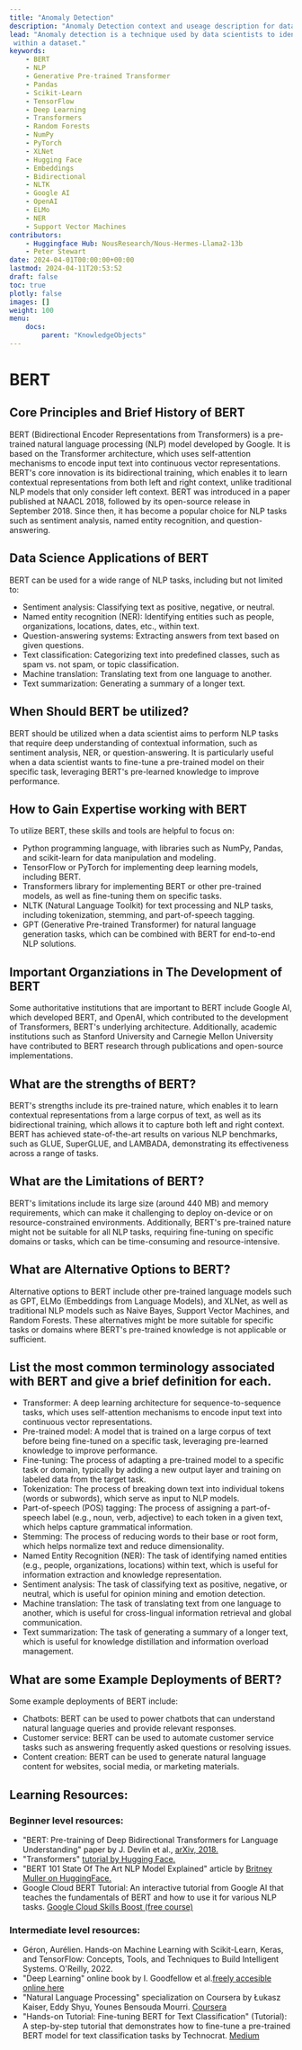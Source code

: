 ```yaml
---
title: "Anomaly Detection"
description: "Anomaly Detection context and useage description for data science students"
lead: "Anomaly detection is a technique used by data scientists to identify unusual or rare events, outliers, or patterns 
 within a dataset."
keywords:
    - BERT
    - NLP
    - Generative Pre-trained Transformer
    - Pandas
    - Scikit-Learn
    - TensorFlow
    - Deep Learning
    - Transformers
    - Random Forests
    - NumPy
    - PyTorch
    - XLNet
    - Hugging Face
    - Embeddings
    - Bidirectional
    - NLTK
    - Google AI
    - OpenAI
    - ELMo
    - NER
    - Support Vector Machines
contributors:
    - Huggingface Hub: NousResearch/Nous-Hermes-Llama2-13b
    - Peter Stewart
date: 2024-04-01T00:00:00+00:00
lastmod: 2024-04-11T20:53:52
draft: false
toc: true
plotly: false
images: []
weight: 100
menu:
    docs:
        parent: "KnowledgeObjects"
---
```


# BERT


## Core Principles and Brief History of BERT
 BERT (Bidirectional Encoder Representations from Transformers) is a pre-trained natural language processing (NLP) model 
 developed by Google. It is based on the Transformer architecture, which uses self-attention mechanisms to encode input 
 text into continuous vector representations. BERT's core innovation is its bidirectional training, which enables it to learn 
 contextual representations from both left and right context, unlike traditional NLP models that only consider left context.
 BERT was introduced in a paper published at NAACL 2018, followed by its open-source release in September 2018. Since then, 
 it has become a popular choice for NLP tasks such as sentiment analysis, named entity recognition, and question-answering.
 
## Data Science Applications of BERT
 BERT can be used for a wide range of NLP tasks, including but not limited to:
 - Sentiment analysis: Classifying text as positive, negative, or neutral.
 - Named entity recognition (NER): Identifying entities such as people, organizations, locations, dates, etc., within text.
 - Question-answering systems: Extracting answers from text based on given questions.
 - Text classification: Categorizing text into predefined classes, such as spam vs. not spam, or topic classification.
 - Machine translation: Translating text from one language to another.
 - Text summarization: Generating a summary of a longer text.
 
## When Should BERT be utilized?
BERT should be utilized when a data scientist aims to perform NLP tasks that require deep understanding of contextual information, 
such as sentiment analysis, NER, or question-answering. It is particularly useful when a data scientist wants to fine-tune a pre-trained model on their specific task, leveraging BERT's pre-learned knowledge to improve performance.
 
## How to Gain Expertise working with BERT
To utilize BERT, these skills and tools are helpful to focus on:
 - Python programming language, with libraries such as NumPy, Pandas, and scikit-learn for data manipulation and modeling.
 - TensorFlow or PyTorch for implementing deep learning models, including BERT.
 - Transformers library for implementing BERT or other pre-trained models, as well as fine-tuning them on specific tasks.
 - NLTK (Natural Language Toolkit) for text processing and NLP tasks, including tokenization, stemming, and part-of-speech tagging.
 - GPT (Generative Pre-trained Transformer) for natural language generation tasks, which can be combined with BERT for end-to-end NLP solutions.
 
## Important Organziations in The Development of BERT
Some authoritative institutions that are important to BERT include Google AI, which developed BERT, and OpenAI, which contributed 
to the development of Transformers, BERT's underlying architecture. Additionally, academic institutions such as Stanford University and Carnegie Mellon University have contributed to BERT research through publications and open-source implementations.
 
## What are the strengths of BERT?
BERT's strengths include its pre-trained nature, which enables it to learn contextual representations from a large corpus of text, 
as well as its bidirectional training, which allows it to capture both left and right context. BERT has achieved state-of-the-art results on various NLP benchmarks, such as GLUE, SuperGLUE, and LAMBADA, demonstrating its effectiveness across a range of tasks.
 
## What are the Limitations of BERT?
BERT's limitations include its large size (around 440 MB) and memory requirements, which can make it challenging to deploy on-device or on resource-constrained environments. Additionally, BERT's pre-trained nature might not be suitable for all NLP tasks, requiring fine-tuning on specific domains or tasks, which can be time-consuming and resource-intensive.
 
## What are Alternative Options to BERT?
Alternative options to BERT include other pre-trained language models such as GPT, ELMo (Embeddings from Language Models), and XLNet, as well as traditional NLP models such as Naive Bayes, Support Vector Machines, and Random Forests. These alternatives might be more suitable for specific tasks or domains where BERT's pre-trained knowledge is not applicable or sufficient.
 
## List the most common terminology associated with BERT and give a brief definition for each.
 - Transformer: A deep learning architecture for sequence-to-sequence tasks, which uses self-attention mechanisms to encode input text into continuous vector representations.
 - Pre-trained model: A model that is trained on a large corpus of text before being fine-tuned on a specific task, leveraging pre-learned knowledge to improve performance.
 - Fine-tuning: The process of adapting a pre-trained model to a specific task or domain, typically by adding a new output layer and training on labeled data from the target task.
 - Tokenization: The process of breaking down text into individual tokens (words or subwords), which serve as input to NLP models.
 - Part-of-speech (POS) tagging: The process of assigning a part-of-speech label (e.g., noun, verb, adjective) to each token in a given text, which helps capture grammatical information.
 - Stemming: The process of reducing words to their base or root form, which helps normalize text and reduce dimensionality.
 - Named Entity Recognition (NER): The task of identifying named entities (e.g., people, organizations, locations) within text, which is useful for information extraction and knowledge representation.
 - Sentiment analysis: The task of classifying text as positive, negative, or neutral, which is useful for opinion mining and emotion detection.
 - Machine translation: The task of translating text from one language to another, which is useful for cross-lingual information retrieval and global communication.
 - Text summarization: The task of generating a summary of a longer text, which is useful for knowledge distillation and information overload management.
 
## What are some Example Deployments of BERT?
 Some example deployments of BERT include:
 - Chatbots: BERT can be used to power chatbots that can understand natural language queries and provide relevant responses.
 - Customer service: BERT can be used to automate customer service tasks such as answering frequently asked questions or resolving issues.
 - Content creation: BERT can be used to generate natural language content for websites, social media, or marketing materials.
 
## Learning Resources:
### Beginner level resources:
 - "BERT: Pre-training of Deep Bidirectional Transformers for Language Understanding" paper by J. Devlin et al., [arXiv, 2018.](https://arxiv.org/abs/1810.04805)
 - "Transformers" [tutorial by Hugging Face.](https://huggingface.co/docs/transformers/index)
 - "BERT 101 State Of The Art NLP Model Explained" article by [Britney Muller on HuggingFace.](https://huggingface.co/blog/bert-101)
 - Google Cloud BERT Tutorial: An interactive tutorial from Google AI that teaches the fundamentals of BERT and how to use it for various NLP tasks. [Google Cloud Skills Boost (free course)](https://www.cloudskillsboost.google/course_templates/538)
### Intermediate level resources:
 - Géron, Aurélien. Hands-on Machine Learning with Scikit-Learn, Keras, and TensorFlow: Concepts, Tools, and Techniques to Build Intelligent Systems. O'Reilly, 2022.
 - "Deep Learning" online book by I. Goodfellow et al.[freely accesible online here](https://www.deeplearningbook.org)
 - "Natural Language Processing" specialization on Coursera by Łukasz Kaiser, Eddy Shyu, Younes Bensouda Mourri. [Coursera](https://www.coursera.org/specializations/natural-language-processing)
 - "Hands-on Tutorial: Fine-tuning BERT for Text Classification" (Tutorial): A step-by-step tutorial that demonstrates how to fine-tune a pre-trained BERT model for text classification tasks by Technocrat. [Medium](https://medium.com/@coderhack.com/fine-tuning-bert-for-text-classification-a-step-by-step-guide-1a1c5f8e8ae1)
